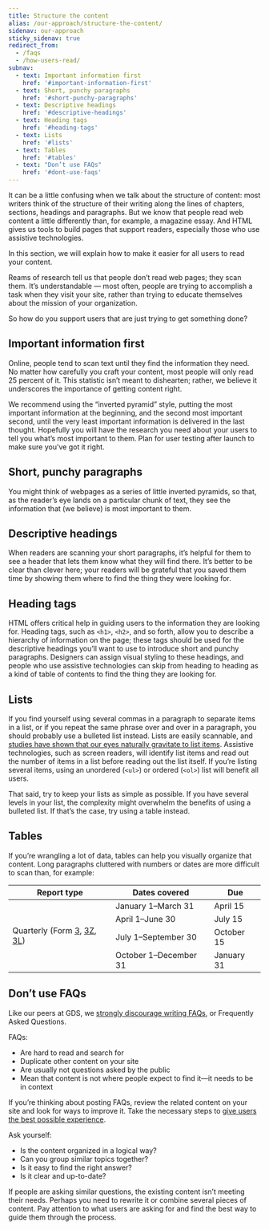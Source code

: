 ```yaml
---
title: Structure the content
alias: /our-approach/structure-the-content/
sidenav: our-approach
sticky_sidenav: true
redirect_from:
  - /faqs
  - /how-users-read/
subnav:
  - text: Important information first
    href: '#important-information-first'
  - text: Short, punchy paragraphs
    href: '#short-punchy-paragraphs'
  - text: Descriptive headings
    href: '#descriptive-headings'
  - text: Heading tags
    href: '#heading-tags'
  - text: Lists
    href: '#lists'
  - text: Tables
    href: '#tables'
  - text: "Don’t use FAQs"
    href: '#dont-use-faqs'
---
```


It can be a little confusing when we talk about the structure of content: most writers think of the structure of their writing along the lines of chapters, sections, headings and paragraphs. But we know that people read web content a little differently than, for example, a magazine essay. And HTML gives us tools to build pages that support readers, especially those who use assistive technologies.

In this section, we will explain how to make it easier for all users to read your content.

Reams of research tell us that people don’t read web pages; they scan them. It’s understandable — most often, people are trying to accomplish a task when they visit your site, rather than trying to educate themselves about the mission of your organization.

So how do you support users that are just trying to get something done?

## Important information first
Online, people tend to scan text until they find the information they need. No matter how carefully you craft your content, most people will only read 25 percent of it. This statistic isn’t meant to dishearten; rather, we believe it underscores the importance of getting content right.

We recommend using the “inverted pyramid” style, putting the most important information at the beginning, and the second most important second, until the very least important information is delivered in the last thought. Hopefully you will have the research you need about your users to tell you what’s most important to them. Plan for user testing after launch to make sure you’ve got it right.

## Short, punchy paragraphs
You might think of webpages as a series of little inverted pyramids, so that, as the reader’s eye lands on a particular chunk of text, they see the information that (we believe) is most important to them.

## Descriptive headings
When readers are scanning your short paragraphs, it’s helpful for them to see a header that lets them know what they will find there. It’s better to be clear than clever here; your readers will be grateful that you saved them time by showing them where to find the thing they were looking for.

## Heading tags
HTML offers critical help in guiding users to the information they are looking for. Heading tags, such as `<h1>`, `<h2>`, and so forth, allow you to describe a hierarchy of information on the page; these tags should be used for the descriptive headings you’ll want to use to introduce short and punchy paragraphs. Designers can assign visual styling to these headings, and people who use assistive technologies can skip from heading to heading as a kind of table of contents to find the thing they are looking for.

## Lists
If you find yourself using several commas in a paragraph to separate items in a list, or if you repeat the same phrase over and over in a paragraph, you should probably use a bulleted list instead. Lists are easily scannable, and [studies have shown that our eyes naturally gravitate to list items](https://www.nngroup.com/articles/f-shaped-pattern-reading-web-content-discovered/). Assistive technologies, such as screen readers, will identify list items and read out the number of items in a list before reading out the list itself. If you’re listing several items, using an unordered (`<ul>`) or ordered (`<ol>`) list will benefit all users.

That said, try to keep your lists as simple as possible. If you have several levels in your list, the complexity might overwhelm the benefits of using a bulleted list. If that’s the case, try using a table instead.

## Tables
If you’re wrangling a lot of data, tables can help you visually organize that content. Long paragraphs cluttered with numbers or dates are more difficult to scan than, for example:

<table>
    <thead>
        <tr>
            <th>Report type</th>
            <th>Dates covered</th>
            <th>Due</th>
        </tr>
    </thead>
    <tbody>
        <tr>
            <td rowspan="4">Quarterly (Form <a href="http://www.fec.gov/pdf/forms/fecfrm3i.pdf">3</a>, <a href="http://www.fec.gov/pdf/forms/fecfrm3i.pdf#page=19">3Z</a>, <a href="http://www.fec.gov/pdf/forms/fecfrm3li.pdf">3L</a>)</td>
            <td>January 1–March 31</td>
            <td>April 15</td>
        </tr>
        <tr>
            <td>April 1–June 30</td>
            <td>July 15</td>
        </tr>
        <tr>
            <td>July 1–September 30</td>
            <td>October 15</td>
        </tr>
        <tr>
            <td>October 1–December 31</td>
            <td>January 31</td>
        </tr>
    </tbody>
</table>

## Don’t use FAQs

Like our peers at GDS, we [strongly discourage writing FAQs](https://www.gov.uk/guidance/content-design/writing-for-gov-uk#do-not-use-faqs), or Frequently Asked Questions.

FAQs:

* Are hard to read and search for
* Duplicate other content on your site
* Are usually not questions asked by the public
* Mean that content is not where people expect to find it—it needs to be in context

If you’re thinking about posting FAQs, review the related content on your site and look for ways to improve it. Take the necessary steps to [give users the best possible experience](http://alistapart.com/article/no-more-faqs-create-purposeful-information-for-a-more-effective-user-experi#section3).

Ask yourself:

* Is the content organized in a logical way?
* Can you group similar topics together?
* Is it easy to find the right answer?
* Is it clear and up-to-date?

If people are asking similar questions, the existing content isn’t meeting their needs. Perhaps you need to rewrite it or combine several pieces of content. Pay attention to what users are asking for and find the best way to guide them through the process.

